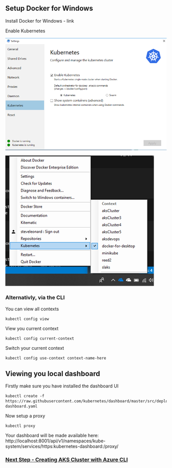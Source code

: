 
## Setup Docker for Windows

Install Docker for Windows - link

Enable Kubernetes

![Enable Local Kubernetes](images/enablekubernetesondockerwindows.png)

![Switch Kubernetes Context](images/switchkubernetescontext.png)

### Alternativly, via the CLI 

You can view all contexts
```
kubectl config view
```

View you current context

```
kubectl config current-context  
```

Switch your current context

```
kubectl config use-context context-name-here
```

## Viewing you local dashboard

Firstly make sure you have installed the dashboard UI

```
kubectl create -f https://raw.githubusercontent.com/kubernetes/dashboard/master/src/deploy/recommended/kubernetes-dashboard.yaml
```

Now setup a proxy

```
kubectl proxy
```

Your dashboard will be made available here: http://localhost:8001/api/v1/namespaces/kube-system/services/https:kubernetes-dashboard:/proxy/


### [Next Step - Creating AKS Cluster with Azure CLI](createcluster)